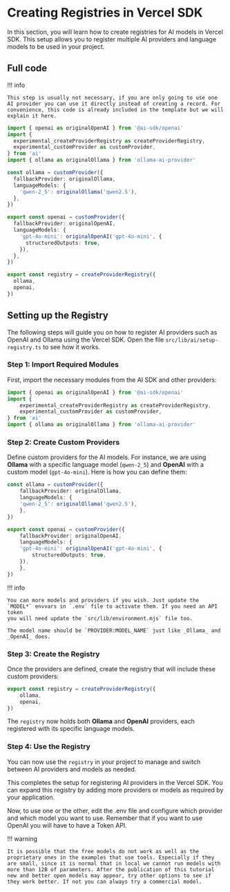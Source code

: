 # Creating Registries in Vercel SDK

In this section, you will learn how to create registries for AI models in Vercel SDK. This setup allows you to register multiple AI providers and language models to be used in your project.


## Full code

!!! info

    This step is usually not necessary, if you are only going to use one AI provider you can use it directly instead of creating a record. For convenience, this code is already included in the template but we will explain it here.


```ts title="src/lib/ai/setup-registry.ts"
import { openai as originalOpenAI } from '@ai-sdk/openai'
import {
  experimental_createProviderRegistry as createProviderRegistry,
  experimental_customProvider as customProvider,
} from 'ai'
import { ollama as originalOllama } from 'ollama-ai-provider'

const ollama = customProvider({
  fallbackProvider: originalOllama,
  languageModels: {
    'qwen-2_5': originalOllama('qwen2.5'),
  },
})

export const openai = customProvider({
  fallbackProvider: originalOpenAI,
  languageModels: {
    'gpt-4o-mini': originalOpenAI('gpt-4o-mini', {
      structuredOutputs: true,
    }),
  },
})

export const registry = createProviderRegistry({
  ollama,
  openai,
})
```

## Setting up the Registry

The following steps will guide you on how to register AI providers such as OpenAI and Ollama using the Vercel SDK. Open the file `src/lib/ai/setup-registry.ts` to see how it works.

### Step 1: Import Required Modules

First, import the necessary modules from the AI SDK and other providers:

```ts
import { openai as originalOpenAI } from '@ai-sdk/openai'
import {
    experimental_createProviderRegistry as createProviderRegistry,
    experimental_customProvider as customProvider,
} from 'ai'
import { ollama as originalOllama } from 'ollama-ai-provider'
```

### Step 2: Create Custom Providers

Define custom providers for the AI models. For instance, we are using **Ollama** with a specific language model (`qwen-2_5`) and **OpenAI** with a custom model (`gpt-4o-mini`). Here is how you can define them:

```ts
const ollama = customProvider({
    fallbackProvider: originalOllama,
    languageModels: {
    'qwen-2_5': originalOllama('qwen2.5'),
    },
})

export const openai = customProvider({
    fallbackProvider: originalOpenAI,
    languageModels: {
    'gpt-4o-mini': originalOpenAI('gpt-4o-mini', {
        structuredOutputs: true,
    }),
    },
})
```

!!! info

    You can more models and providers if you wish. Just update the `MODEL*` envvars in `.env` file to activate them. If you need an API token
    you will need update the `src/lib/environment.mjs` file too.

    The model name should be `PROVIDER:MODEL_NAME` just like _Ollama_ and _OpenAI_ does.

### Step 3: Create the Registry

Once the providers are defined, create the registry that will include these custom providers:

```ts
export const registry = createProviderRegistry({
    ollama,
    openai,
})
```

The `registry` now holds both **Ollama** and **OpenAI** providers, each registered with its specific language models.

### Step 4: Use the Registry

You can now use the `registry` in your project to manage and switch between AI providers and models as needed.

This completes the setup for registering AI providers in the Vercel SDK. You can expand this registry by adding more providers or models as required by your application.

Now, to use one or the other, edit the .env file and configure which provider and which model you want to use. Remember that if you want to use OpenAI you will have to have a Token API.

!!! warning

    It is possible that the free models do not work as well as the proprietary ones in the examples that use tools. Especially if they are small, since it is normal that in local we cannot run models with more than 12B of parameters. After the publication of this tutorial new and better open models may appear, try other options to see if they work better. If not you can always try a commercial model.
